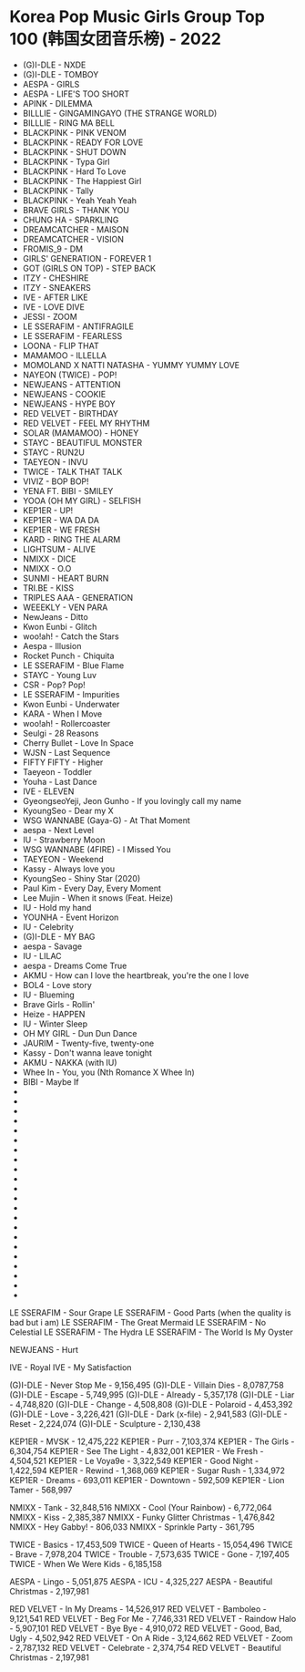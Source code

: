 # Korea Pop Music Girls Group Top 100 (韩国女团音乐榜) - 2022

- (G)I-DLE - NXDE
- (G)I-DLE - TOMBOY
- AESPA - GIRLS
- AESPA - LIFE'S TOO SHORT
- APINK - DILEMMA
- BILLLIE - GINGAMINGAYO (THE STRANGE WORLD)
- BILLLIE - RING MA BELL
- BLACKPINK - PINK VENOM
- BLACKPINK - READY FOR LOVE
- BLACKPINK - SHUT DOWN
- BLACKPINK - Typa Girl
- BLACKPINK - Hard To Love
- BLACKPINK - The Happiest Girl
- BLACKPINK - Tally
- BLACKPINK - Yeah Yeah Yeah
- BRAVE GIRLS - THANK YOU
- CHUNG HA - SPARKLING
- DREAMCATCHER - MAISON
- DREAMCATCHER - VISION
- FROMIS_9 - DM
- GIRLS' GENERATION - FOREVER 1
- GOT (GIRLS ON TOP) - STEP BACK
- ITZY - CHESHIRE
- ITZY - SNEAKERS
- IVE - AFTER LIKE
- IVE - LOVE DIVE
- JESSI - ZOOM
- LE SSERAFIM - ANTIFRAGILE
- LE SSERAFIM - FEARLESS
- LOONA - FLIP THAT
- MAMAMOO - ILLELLA
- MOMOLAND X NATTI NATASHA - YUMMY YUMMY LOVE
- NAYEON (TWICE) - POP!
- NEWJEANS - ATTENTION
- NEWJEANS - COOKIE
- NEWJEANS - HYPE BOY
- RED VELVET - BIRTHDAY
- RED VELVET - FEEL MY RHYTHM
- SOLAR (MAMAMOO) - HONEY
- STAYC - BEAUTIFUL MONSTER
- STAYC - RUN2U
- TAEYEON - INVU
- TWICE - TALK THAT TALK
- VIVIZ - BOP BOP!
- YENA FT. BIBI - SMILEY
- YOOA (OH MY GIRL) - SELFISH
- KEP1ER - UP!
- KEP1ER - WA DA DA
- KEP1ER - WE FRESH
- KARD - RING THE ALARM
- LIGHTSUM - ALIVE
- NMIXX - DICE
- NMIXX - O.O
- SUNMI - HEART BURN
- TRI.BE - KISS
- TRIPLES AAA - GENERATION
- WEEEKLY - VEN PARA
- NewJeans - Ditto
- Kwon Eunbi - Glitch
- woo!ah! - Catch the Stars
- Aespa - Illusion
- Rocket Punch - Chiquita
- LE SSERAFIM - Blue Flame
- STAYC - Young Luv
- CSR - Pop? Pop!
- LE SSERAFIM - Impurities
- Kwon Eunbi - Underwater
- KARA - When I Move
- woo!ah! - Rollercoaster
- Seulgi - 28 Reasons
- Cherry Bullet - Love In Space
- WJSN - Last Sequence
- FIFTY FIFTY - Higher
- Taeyeon - Toddler
- Youha - Last Dance
- IVE - ELEVEN
- GyeongseoYeji, Jeon Gunho - If you lovingly call my name
- KyoungSeo - Dear my X
- WSG WANNABE (Gaya-G) - At That Moment
- aespa - Next Level
- IU - Strawberry Moon
- WSG WANNABE (4FIRE) - I Missed You
- TAEYEON - Weekend
- Kassy - Always love you
- KyoungSeo - Shiny Star (2020)
- Paul Kim - Every Day, Every Moment
- Lee Mujin - When it snows (Feat. Heize)
- IU - Hold my hand
- YOUNHA - Event Horizon
- IU - Celebrity
- (G)I-DLE - MY BAG
- aespa - Savage
- IU - LILAC
- aespa - Dreams Come True
- AKMU - How can I love the heartbreak, you're the one I love
- BOL4 - Love story
- IU - Blueming
- Brave Girls - Rollin'
- Heize - HAPPEN
- IU - Winter Sleep
- OH MY GIRL - Dun Dun Dance
- JAURIM - Twenty-five, twenty-one
- Kassy - Don't wanna leave tonight
- AKMU - NAKKA (with IU)
- Whee In - You, you (Nth Romance X Whee In)
- BIBI - Maybe If
- 
- 
- 
- 
- 
- 
- 
- 
- 
- 
- 
- 
- 
- 
- 
- 
- 
- 
- 
- 
- 
- 

























LE SSERAFIM - Sour Grape
LE SSERAFIM - Good Parts (when the quality is bad but i am)
LE SSERAFIM - The Great Mermaid
LE SSERAFIM - No Celestial
LE SSERAFIM - The Hydra
LE SSERAFIM - The World Is My Oyster




NEWJEANS - Hurt





IVE - Royal
IVE - My Satisfaction






(G)I-DLE - Never Stop Me - 9,156,495
(G)I-DLE - Villain Dies - 8,0787,758
(G)I-DLE - Escape - 5,749,995
(G)I-DLE - Already - 5,357,178
(G)I-DLE - Liar - 4,748,820
(G)I-DLE - Change - 4,508,808
(G)I-DLE - Polaroid - 4,453,392
(G)I-DLE - Love - 3,226,421
(G)I-DLE - Dark (x-file) - 2,941,583
(G)I-DLE - Reset - 2,224,074
(G)I-DLE - Sculpture - 2,130,438






KEP1ER - MVSK - 12,475,222
KEP1ER - Purr - 7,103,374
KEP1ER - The Girls - 6,304,754
KEP1ER - See The Light - 4,832,001
KEP1ER - We Fresh - 4,504,521
KEP1ER - Le Voya9e - 3,322,549
KEP1ER - Good Night - 1,422,594
KEP1ER - Rewind - 1,368,069
KEP1ER - Sugar Rush - 1,334,972
KEP1ER - Dreams - 693,011
KEP1ER - Downtown - 592,509
KEP1ER - Lion Tamer - 568,997




NMIXX - Tank - 32,848,516
NMIXX - Cool (Your Rainbow) - 6,772,064
NMIXX - Kiss - 2,385,387
NMIXX - Funky Glitter Christmas - 1,476,842
NMIXX - Hey Gabby! - 806,033
NMIXX - Sprinkle Party - 361,795




TWICE - Basics - 17,453,509
TWICE - Queen of Hearts - 15,054,496
TWICE - Brave - 7,978,204
TWICE - Trouble - 7,573,635
TWICE - Gone - 7,197,405
TWICE - When We Were Kids - 6,185,158






AESPA - Lingo - 5,051,875
AESPA - ICU - 4,325,227
AESPA - Beautiful Christmas - 2,197,981





RED VELVET - In My Dreams - 14,526,917
RED VELVET - Bamboleo - 9,121,541
RED VELVET - Beg For Me - 7,746,331
RED VELVET - Raindow Halo - 5,907,101
RED VELVET - Bye Bye - 4,910,072
RED VELVET - Good, Bad, Ugly - 4,502,942
RED VELVET - On A Ride - 3,124,662
RED VELVET - Zoom - 2,787,132
RED VELVET - Celebrate - 2,374,754
RED VELVET - Beautiful Christmas - 2,197,981
